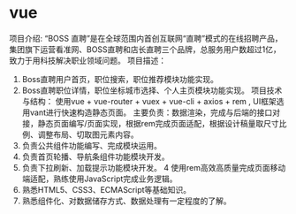 # vue
项目介绍: “BOSS 直聘”是在全球范围内首创互联网“直聘”模式的在线招聘产品，集团旗下运营看准网、BOSS直聘和店长直聘三个品牌，总服务用户数超过1亿，致力于用科技解决职业领域问题。
项目描述：
1. Boss直聘用户首页，职位搜索，职位推荐模块功能实现。
2. Boss直聘职位详情，职位坐标城市选择、个人主页模块功能实现。
项目技术与结构：
使用vue + vue-router + vuex + vue-cli + axios + rem , UI框架选用vant进行快速构造静态页面。
主要负责：数据渲染，完成与后端的接口对接，静态页面编写/页面实现，根据rem完成页面适配，根据设计稿量取尺寸比例、调整布局、切取图元素内容。
1. 负责公共组件功能编写、完成模块运用。
2. 负责首页轮播、导航条组件功能模块开发。
3. 负责下拉刷新、加载提示功能模块开发。
4 使用rem高效高质量完成页面移动端适配，熟练使用JavaScript完成业务逻辑。
5. 熟悉HTML5、CSS3、ECMAScript等基础知识。
6. 熟悉组件化、对数据储存方式、数据处理有一定程度的了解。

